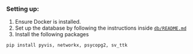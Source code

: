 ### Setting up:

1. Ensure Docker is installed. 
2. Set up the database by following the instructions inside [`db/README.md`](db/README.md)
3. Install the following packages
``` 
pip install pyvis, networkx, psycopg2, sv_ttk
```
 